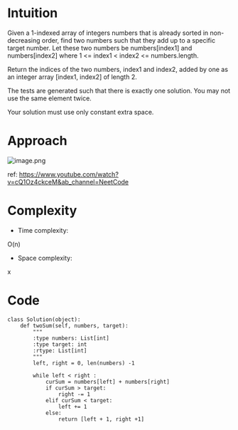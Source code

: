 # Intuition
<!-- Describe your first thoughts on how to solve this problem. -->
Given a 1-indexed array of integers numbers that is already sorted in non-decreasing order, find two numbers such that they add up to a specific target number. Let these two numbers be numbers[index1] and numbers[index2] where 1 <= index1 < index2 <= numbers.length.

Return the indices of the two numbers, index1 and index2, added by one as an integer array [index1, index2] of length 2.

The tests are generated such that there is exactly one solution. You may not use the same element twice.

Your solution must use only constant extra space.
# Approach
<!-- Describe your approach to solving the problem. -->

![image.png](https://assets.leetcode.com/users/images/3ad9fa7f-82c3-4ce3-bc27-1a388fa54636_1705641538.7971356.png)

ref: https://www.youtube.com/watch?v=cQ1Oz4ckceM&ab_channel=NeetCode

# Complexity
- Time complexity:
<!-- Add your time complexity here, e.g. $$O(n)$$ -->
O(n)

- Space complexity:
<!-- Add your space complexity here, e.g. $$O(n)$$ -->
x

# Code
```
class Solution(object):
    def twoSum(self, numbers, target):
        """
        :type numbers: List[int]
        :type target: int
        :rtype: List[int]
        """
        left, right = 0, len(numbers) -1

        while left < right :
            curSum = numbers[left] + numbers[right]
            if curSum > target:
                right -= 1
            elif curSum < target:
                left += 1
            else:
                return [left + 1, right +1]
                

```
